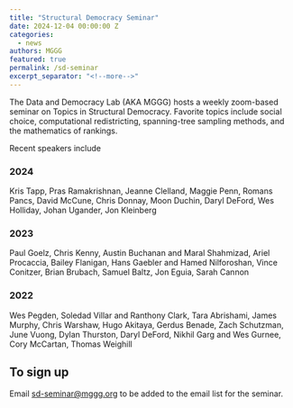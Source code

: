 ```yaml
---
title: "Structural Democracy Seminar"
date: 2024-12-04 00:00:00 Z
categories:
  - news
authors: MGGG
featured: true
permalink: /sd-seminar
excerpt_separator: "<!--more-->"
---
```


The Data and Democracy Lab (AKA MGGG) hosts a weekly zoom-based seminar on Topics in Structural Democracy.  Favorite topics include social choice, computational redistricting, spanning-tree sampling methods, and the mathematics of rankings.

<!--more-->

Recent speakers include

### 2024

Kris Tapp, Pras Ramakrishnan, Jeanne Clelland, Maggie Penn, Romans Pancs, David McCune, Chris Donnay, Moon Duchin, Daryl DeFord, Wes Holliday, Johan Ugander, Jon Kleinberg

### 2023

Paul Goelz, Chris Kenny, Austin Buchanan and Maral Shahmizad, Ariel Procaccia, Bailey Flanigan, Hans Gaebler and Hamed Nilforoshan, Vince Conitzer, Brian Brubach, Samuel Baltz, Jon Eguia, Sarah Cannon

### 2022

Wes Pegden, Soledad Villar and Ranthony Clark, Tara Abrishami, James Murphy, Chris Warshaw, Hugo Akitaya, Gerdus Benade, Zach Schutzman, June Vuong, Dylan Thurston, Daryl DeFord, Nikhil Garg and Wes Gurnee, Cory McCartan, Thomas Weighill

## To sign up

Email <sd-seminar@mggg.org> to be added to the email list for the seminar.
